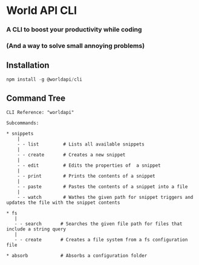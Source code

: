 # World API CLI

### A CLI to boost your productivity while coding

### (And a way to solve small annoying problems)

## Installation

```js
npm install -g @worldapi/cli
```

## Command Tree

```none
CLI Reference: "worldapi"

Subcommands:

* snippets
    |
    - - list         # Lists all available snippets
    |
    - - create       # Creates a new snippet
    |
    - - edit         # Edits the properties of  a snippet
    |
    - - print        # Prints the contents of a snippet
    |
    - - paste        # Pastes the contents of a snippet into a file
    |
    - - watch        # Wathes the given path for snippet triggers and updates the file with the snippet contents

* fs
   |
   - - search       # Searches the given file path for files that include a string query
   |
   - - create       # Creates a file system from a fs configuration file

* absorb            # Absorbs a configuration folder
```
